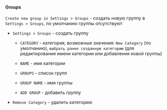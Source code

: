 #### Groups

`Create new group in Settings > Groups` - создать новую группу в `Settings > Groups`, по умолчанию группы отсутствуют

- `Settings > Groups` - создать группу

  - `CATEGORY` - категория, возможные значения: `New Category` (по умолчанию), `выбрать ранее созданную категорию` (для редактирования имени категории или добавления новой группы)
  
  - `NAME` - имя категории
  
  - `GROUPS` - список групп
  
  - `GROUP NAME` - имя группы

  - `ADD GROUP` - добавить группу
  
- `Remove Category` - удалить категорию
